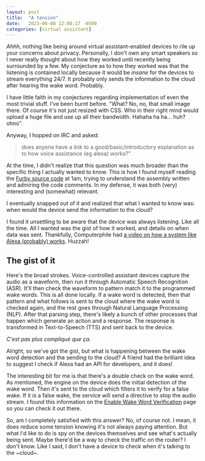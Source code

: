```yaml
---
layout: post
title:  "A tension"
date:   2023-06-08 12:08:17 -0500
categories: [virtual assistant]
---
```


_Ahhh_, nothing like being around virtual assistant-enabled devices to rile up
your concerns about privacy. Personally, I don't own any smart speakers so I
never really thought about how they worked until recently being surrounded by a
few. My conjecture as to how they worked was that the listening is contained
locally because it would be _insane_ for the devices to stream everything 24/7.
It probably only sends the information to the cloud after hearing the wake word.
Probably.

I have little faith in my conjectures regarding implementation of even the most
trivial stuff. I've been burnt before. "What? No, no, that small image there. Of
course it's not just resized with CSS. Who in their right mind would upload a
huge file and use up all their bandwidth. Hahaha ha ha... huh? ohno".

Anyway, I hopped on IRC and asked:

> does anyone have a link to a good/basic/introductory explanation as to how
voice assistance (eg alexa) works?"

At the time, I didn't realize that this question was much broader than the
specific thing I actually wanted to know. This is how I found myself reading the
[Furby source code][source-code-furby] at 1am, trying to understand the assembly
written and admiring the code comments. In my defense, it was both (very)
interesting and (somewhat) relevant. 

I eventually snapped out of it and realized that what I wanted to know was: when
would the device send the information to the cloud?

I found it unsettling to be aware that the device was always listening. Like all
the time. All I wanted was the gist of how it worked, and details on when data
was sent. Thankfully, Computerphile had [a video on how a system like Alexa
(probably) works][YT-alexa]. Huzzah!

## The gist of it

Here's the broad strokes. Voice-controlled assistant devices capture the audio
as a waveform, then run it through Automatic Speech Recognition (ASR). It'll
then check the waveform to pattern match it to the programmed wake words. This
is all done locally. If a wake word is detected, then that pattern and what
follows is sent to the cloud where the wake word is checked again, and the rest
goes through Natural Language Processing (NLP). After that parsing step, there's
likely a bunch of other processes that happen which generate an action and a
response. The response is transformed in Text-to-Speech (TTS) and sent back to
the device.

_C'est pas plus compliqué que ça._

Alright, so we've got the gist, but what is happening between the wake word
detection and the sending to the cloud? A friend had the brilliant idea to
suggest I check if Alexa had an API for developers, and it does!

The interesting bit for me is that there's a double check on the wake word. As
mentioned, the engine on the device does the initial detection of the wake word.
Then it's sent to the cloud which filters it to verify for a false wake. If it
_is_ a false wake, the service will send a directive to stop the audio stream. I
found this information on the [Enable Wake Word Verification][amz-wake-word]
page so you can check it out there.

So, am I completely satisfied with this answer? No, of course not. I mean, it
does reduce some tension knowing it's not always paying attention. But what I'd
like to do is spy on the devices themselves and see what's actually being sent.
Maybe there'd be a way to check the traffic on the router? I don't know. Like I
said, I don't have a device to check when it's talking to the ~cloud~.

[source-code-furby]: https://archive.org/details/furby-source/
[YT-alexa]: https://www.youtube.com/watch?v=Qt4lliKBjRw
[amz-wake-word]: https://developer.amazon.com/en-US/docs/alexa/alexa-voice-service/enable-cloud-based-wake-word-verification.html#implement
